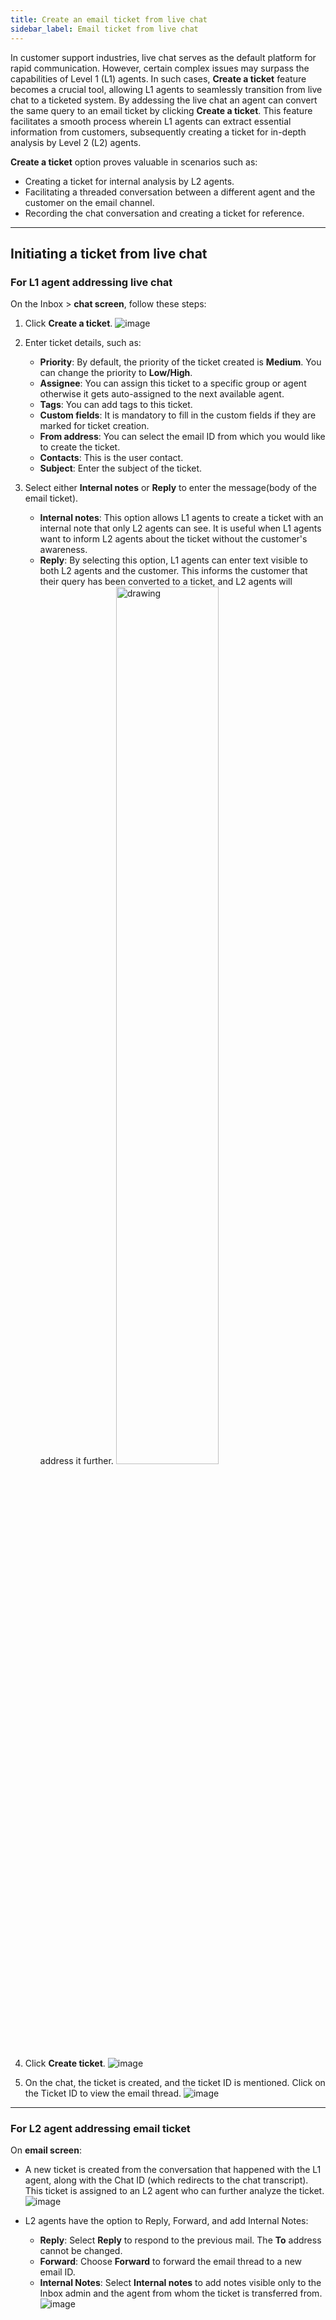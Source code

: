 ```yaml
---
title: Create an email ticket from live chat
sidebar_label: Email ticket from live chat 
---
```


In customer support industries, live chat serves as the default platform for rapid communication. However, certain complex issues may surpass the capabilities of Level 1 (L1) agents. In such cases, **Create a ticket** feature becomes a crucial tool, allowing L1 agents to seamlessly transition from live chat to a ticketed system.
By addessing the live chat an agent can convert the same query to an email ticket by clicking **Create a ticket**.  This feature facilitates a smooth process wherein L1 agents can extract essential information from customers, subsequently creating a ticket for in-depth analysis by Level 2 (L2) agents. 

**Create a ticket** option proves valuable in scenarios such as:
- Creating a ticket for internal analysis by L2 agents.
- Facilitating a threaded conversation between a different agent and the customer on the email channel.
- Recording the chat conversation and creating a ticket for reference.

----

##  Initiating a ticket from live chat

### For L1 agent addressing live chat

On the Inbox > **chat screen**, follow these steps:

1. Click **Create a ticket**.
    ![image](https://imgur.com/4cwvOfe.png)

2. Enter ticket details, such as: 
    - **Priority**: By default, the priority of the ticket created is **Medium**. You can change the priority to **Low/High**.  
    - **Assignee**: You can assign this ticket to a specific group or agent otherwise it gets auto-assigned to the next available agent. 
    - **Tags**: You can add tags to this ticket. 
    - **Custom fields**: It is mandatory to fill in the custom fields if they are marked for ticket creation.
    - **From address**: You can select the email ID from which you would like to create the ticket.  
    - **Contacts**: This is the user contact. 
    - **Subject**: Enter the subject of the ticket. 

3. Select either **Internal notes** or **Reply** to enter the message(body of the email ticket). 
    - **Internal notes**: This option allows L1 agents to create a ticket with an internal note that only L2 agents can see. It is useful when L1 agents want to inform L2 agents about the ticket without the customer's awareness.
    - **Reply**: By selecting this option, L1 agents can enter text visible to both L2 agents and the customer. This informs the customer that their query has been converted to a ticket, and L2 agents will address it further.
        <img src="https://imgur.com/QaZiHAM.png" alt="drawing" width="60%"/>


4. Click **Create ticket**. 
    ![image](https://imgur.com/vugm1d7.png)

5. On the chat, the ticket is created, and the ticket ID is mentioned. Click on the Ticket ID to view the email thread.
    ![image](https://imgur.com/h5JE1lg.png)

---

### For L2 agent addressing email ticket

On **email screen**:

- A new ticket is created from the conversation that happened with the L1 agent, along with the Chat ID (which redirects to the chat transcript). This ticket is assigned to an L2 agent who can further analyze the ticket.
    ![image](https://imgur.com/QRrP2ep.png)

- L2 agents have the option to Reply, Forward, and add Internal Notes:
    - **Reply**: Select **Reply** to respond to the previous mail. The **To** address cannot be changed.
    - **Forward**: Choose **Forward** to forward the email thread to a new email ID.
    - **Internal Notes**: Select **Internal notes** to add notes visible only to the Inbox admin and the agent from whom the ticket is transferred from.
    ![image](https://imgur.com/fvyJHey.png)

